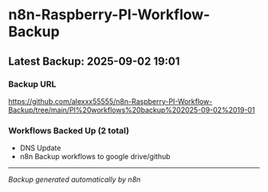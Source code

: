 # n8n-Raspberry-PI-Workflow-Backup

## Latest Backup: 2025-09-02 19:01

### Backup URL
https://github.com/alexxx55555/n8n-Raspberry-PI-Workflow-Backup/tree/main/PI%20workflows%20backup%202025-09-02%2019-01

### Workflows Backed Up (2 total)
- DNS Update
- n8n Backup workflows to google drive/github

---
*Backup generated automatically by n8n*